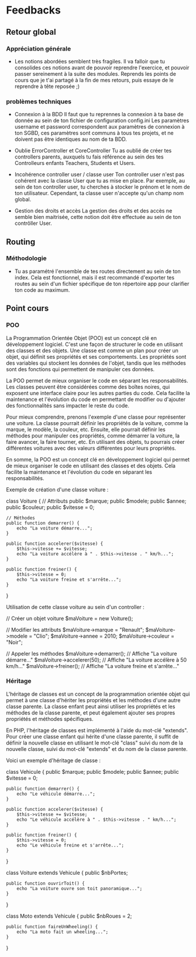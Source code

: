 # Feedbacks #

## Retour global ##

### Appréciation générale ###

- Les notions abordées semblent très fragiles.
Il va falloir que tu consolides ces notions avant de pouvoir reprendre l'exercice, et pouvoir passer sereinement à la suite des modules.
Reprends les points de cours que je t'ai partagé à la fin de mes retours, puis essaye de le reprendre à tête reposée ;)

### problèmes techniques ###

- Connexion à la BDD
Il faut que tu reprennes la connexion à ta base de donnée au sein de ton fichier de configuration config.ini
Les paramètres username et password correspondent aux paramètres de connexion à ton SGBD, ces paramètres sont communs à tous tes projets, et ne doivent pas être identiques au nom de ta BDD.

- Oublie ErrorController et CoreController
Tu as oublié de créer tes controllers parents, auxquels tu fais référence au sein des tes Controlleurs enfants Teachers, Students et Users.

- Incohérence controller user / classe user
Ton controller user n'est pas cohérent avec la classe User que tu as mise en place.
Par exemple, au sein de ton controller user, tu cherches à stocker le prénom et le nom de ton utilisateur.
Cependant, ta classe user n'accepte qu'un champ nom global.

- Gestion des droits et accès
La gestion des droits et des accès ne semble bien maitrisée, cette notion doit être effectuée au sein de ton contrôller User.

## Routing ##

### Méthodologie ###

- Tu as paramétré l'ensemble de tes routes directement au sein de ton index.
Cela est fonctionnel, mais il est recommandé d'exporter tes routes au sein d'un fichier spécifique de ton répertoire app pour clarifier ton code au maximum.

## Point cours ##

### POO ###

La Programmation Orientée Objet (POO) est un concept clé en développement logiciel. C'est une façon de structurer le code en utilisant des classes et des objets. Une classe est comme un plan pour créer un objet, qui définit ses propriétés et ses comportements. Les propriétés sont des variables qui stockent les données de l'objet, tandis que les méthodes sont des fonctions qui permettent de manipuler ces données.

La POO permet de mieux organiser le code en séparant les responsabilités. Les classes peuvent être considérées comme des boîtes noires, qui exposent une interface claire pour les autres parties du code. Cela facilite la maintenance et l'évolution du code en permettant de modifier ou d'ajouter des fonctionnalités sans impacter le reste du code.

Pour mieux comprendre, prenons l'exemple d'une classe pour représenter une voiture. La classe pourrait définir les propriétés de la voiture, comme la marque, le modèle, la couleur, etc. Ensuite, elle pourrait définir les méthodes pour manipuler ces propriétés, comme démarrer la voiture, la faire avancer, la faire tourner, etc. En utilisant des objets, tu pourrais créer différentes voitures avec des valeurs différentes pour leurs propriétés.

En somme, la POO est un concept clé en développement logiciel qui permet de mieux organiser le code en utilisant des classes et des objets. Cela facilite la maintenance et l'évolution du code en séparant les responsabilités.

Exemple de création d'une classe voiture :

class Voiture {
    // Attributs
    public $marque;
    public $modele;
    public $annee;
    public $couleur;
    public $vitesse = 0;

    // Méthodes
    public function demarrer() {
        echo "La voiture démarre...";
    }

    public function accelerer($vitesse) {
        $this->vitesse += $vitesse;
        echo "La voiture accélère à " . $this->vitesse . " km/h...";
    }

    public function freiner() {
        $this->vitesse = 0;
        echo "La voiture freine et s'arrête...";
    }
}

Utilisation de cette classe voiture au sein d'un controller :

// Créer un objet voiture
$maVoiture = new Voiture();

// Modifier les attributs
$maVoiture->marque = "Renault";
$maVoiture->modele = "Clio";
$maVoiture->annee = 2010;
$maVoiture->couleur = "Noir";

// Appeler les méthodes
$maVoiture->demarrer();    // Affiche "La voiture démarre..."
$maVoiture->accelerer(50); // Affiche "La voiture accélère à 50 km/h..."
$maVoiture->freiner();     // Affiche "La voiture freine et s'arrête..."


### Héritage ###

L'héritage de classes est un concept de la programmation orientée objet qui permet à une classe d'hériter les propriétés et les méthodes d'une autre classe parente.
La classe enfant peut ainsi utiliser les propriétés et les méthodes de la classe parente, et peut également ajouter ses propres propriétés et méthodes spécifiques.

En PHP, l'héritage de classes est implémenté à l'aide du mot-clé "extends".
Pour créer une classe enfant qui hérite d'une classe parente, il suffit de définir la nouvelle classe en utilisant le mot-clé "class" suivi du nom de la nouvelle classe, suivi du mot-clé "extends" et du nom de la classe parente.

Voici un exemple d'héritage de classe : 

class Vehicule {
    public $marque;
    public $modele;
    public $annee;
    public $vitesse = 0;

    public function demarrer() {
        echo "Le véhicule démarre...";
    }

    public function accelerer($vitesse) {
        $this->vitesse += $vitesse;
        echo "Le véhicule accélère à " . $this->vitesse . " km/h...";
    }

    public function freiner() {
        $this->vitesse = 0;
        echo "Le véhicule freine et s'arrête...";
    }
}

class Voiture extends Vehicule {
    public $nbPortes;

    public function ouvrirToit() {
        echo "La voiture ouvre son toit panoramique...";
    }
}

class Moto extends Vehicule {
    public $nbRoues = 2;

    public function faireUnWheeling() {
        echo "La moto fait un wheeling...";
    }
}


